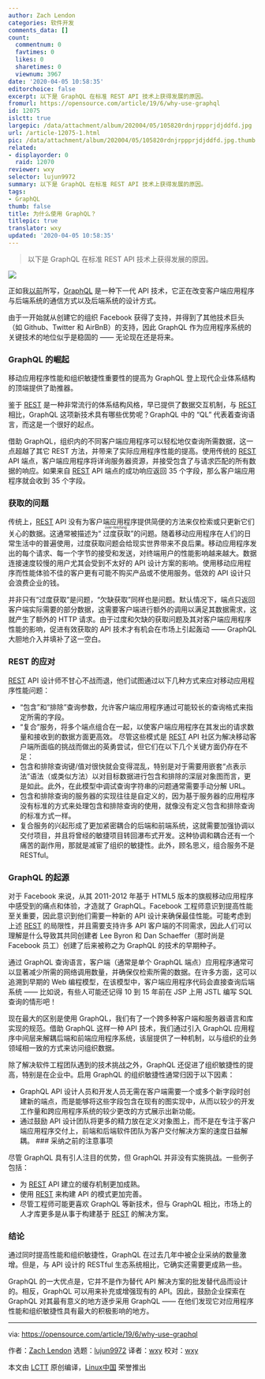 ```yaml
---
author: Zach Lendon
categories: 软件开发
comments_data: []
count:
  commentnum: 0
  favtimes: 0
  likes: 0
  sharetimes: 0
  viewnum: 3967
date: '2020-04-05 10:58:35'
editorchoice: false
excerpt: 以下是 GraphQL 在标准 REST API 技术上获得发展的原因。
fromurl: https://opensource.com/article/19/6/why-use-graphql
id: 12075
islctt: true
largepic: /data/attachment/album/202004/05/105820rdnjrppprjdjddfd.jpg
url: /article-12075-1.html
pic: /data/attachment/album/202004/05/105820rdnjrppprjdjddfd.jpg.thumb.jpg
related:
- displayorder: 0
  raid: 12070
reviewer: wxy
selector: lujun9972
summary: 以下是 GraphQL 在标准 REST API 技术上获得发展的原因。
tags:
- GraphQL
thumb: false
title: 为什么使用 GraphQL？
titlepic: true
translator: wxy
updated: '2020-04-05 10:58:35'
---
```



> 
> 以下是 GraphQL 在标准 REST API 技术上获得发展的原因。
> 
> 
> 


![](/data/attachment/album/202004/05/105820rdnjrppprjdjddfd.jpg)


正如我[以前](/article-12070-1.html)所写，[GraphQL](https://graphql.org/) 是一种下一代 API 技术，它正在改变客户端应用程序与后端系统的通信方式以及后端系统的设计方式。


由于一开始就从创建它的组织 Facebook 获得了支持，并得到了其他技术巨头（如 Github、Twitter 和 AirBnB）的支持，因此 GraphQL 作为应用程序系统的关键技术的地位似乎是稳固的 —— 无论现在还是将来。


### GraphQL 的崛起


移动应用程序性能和组织敏捷性重要性的提高为 GraphQL 登上现代企业体系结构的顶端提供了助推器。


鉴于 [REST](https://en.wikipedia.org/wiki/Representational_state_transfer) 是一种非常流行的体系结构风格，早已提供了数据交互机制，与 [REST](https://en.wikipedia.org/wiki/Representational_state_transfer) 相比，GraphQL 这项新技术具有哪些优势呢？GraphQL 中的 “QL” 代表着查询语言，而这是一个很好的起点。


借助 GraphQL，组织内的不同客户端应用程序可以轻松地仅查询所需数据，这一点超越了其它 REST 方法，并带来了实际应用程序性能的提高。使用传统的 [REST](https://en.wikipedia.org/wiki/Representational_state_transfer) API 端点，客户端应用程序将详询服务器资源，并接受包含了与请求匹配的所有数据的响应。如果来自 [REST](https://en.wikipedia.org/wiki/Representational_state_transfer) API 端点的成功响应返回 35 个字段，那么客户端应用程序就会收到 35 个字段。


### 获取的问题


传统上，[REST](https://en.wikipedia.org/wiki/Representational_state_transfer) API 没有为客户端应用程序提供简便的方法来仅检索或只更新它们关心的数据。这通常被描述为“<ruby> 过度获取 <rt>  over-fetching </rt></ruby>”的问题。随着移动应用程序在人们的日常生活中的普遍使用，过度获取问题会给现实世界带来不良后果。移动应用程序发出的每个请求、每一个字节的接受和发送，对终端用户的性能影响越来越大。数据连接速度较慢的用户尤其会受到不太好的 API 设计方案的影响。使用移动应用程序而性能体验不佳的客户更有可能不购买产品或不使用服务。低效的 API 设计只会浪费企业的钱。


并非只有“过度获取”是问题，“欠缺获取”同样也是问题。默认情况下，端点只返回客户端实际需要的部分数据，这需要客户端进行额外的调用以满足其数据需求，这就产生了额外的 HTTP 请求。由于过度和欠缺的获取问题及其对客户端应用程序性能的影响，促进有效获取的 API 技术才有机会在市场上引起轰动 —— GraphQL 大胆地介入并填补了这一空白。


### REST 的应对


[REST](https://en.wikipedia.org/wiki/Representational_state_transfer) API 设计师不甘心不战而退，他们试图通过以下几种方式来应对移动应用程序性能问题：


* “包含”和“排除”查询参数，允许客户端应用程序通过可能较长的查询格式来指定所需的字段。
* “复合”服务，将多个端点组合在一起，以使客户端应用程序在其发出的请求数量和接收到的数据方面更高效。 尽管这些模式是 [REST](https://en.wikipedia.org/wiki/Representational_state_transfer) API 社区为解决移动客户端所面临的挑战而做出的英勇尝试，但它们在以下几个关键方面仍存在不足：
* 包含和排除查询键/值对很快就会变得混乱，特别是对于需要用嵌套“点表示法”语法（或类似方法）以对目标数据进行包含和排除的深层对象图而言，更是如此。此外，在此模型中调试查询字符串的问题通常需要手动分解 URL。
* 包含和排除查询的服务器的实现往往是自定义的，因为基于服务器的应用程序没有标准的方式来处理包含和排除查询的使用，就像没有定义包含和排除查询的标准方式一样。
* 复合服务的兴起形成了更加紧密耦合的后端和前端系统，这就需要加强协调以交付项目，并且将曾经的敏捷项目转回瀑布式开发。这种协调和耦合还有一个痛苦的副作用，那就是减宦了组织的敏捷性。此外，顾名思义，组合服务不是 RESTful。 


### GraphQL 的起源


对于 Facebook 来说，从其 2011-2012 年基于 HTML5 版本的旗舰移动应用程序中感受到的痛点和体验，才造就了 GraphQL。Facebook 工程师意识到提高性能至关重要，因此意识到他们需要一种新的 API 设计来确保最佳性能。可能考虑到上述 [REST](https://en.wikipedia.org/wiki/Representational_state_transfer) 的局限性，并且需要支持许多 API 客户端的不同需求，因此人们可以理解是什么导致其共同创建者 Lee Byron 和 Dan Schaeffer（那时尚是 Facebook 员工）创建了后来被称之为 GraphQL 的技术的早期种子。


通过 GraphQL 查询语言，客户端（通常是单个 GraphQL 端点）应用程序通常可以显著减少所需的网络调用数量，并确保仅检索所需的数据。在许多方面，这可以追溯到早期的 Web 编程模型，在该模型中，客户端应用程序代码会直接查询后端系统 —— 比如说，有些人可能还记得 10 到 15 年前在 JSP 上用 JSTL 编写 SQL 查询的情形吧！


现在最大的区别是使用 GraphQL，我们有了一个跨多种客户端和服务器语言和库实现的规范。借助 GraphQL 这样一种 API 技术，我们通过引入 GraphQL 应用程序中间层来解耦后端和前端应用程序系统，该层提供了一种机制，以与组织的业务领域相一致的方式来访问组织数据。


除了解决软件工程团队遇到的技术挑战之外，GraphQL 还促进了组织敏捷性的提高，特别是在企业中。启用 GraphQL 的组织敏捷性通常归因于以下因素：


* GraphQL API 设计人员和开发人员无需在客户端需要一个或多个新字段时创建新的端点，而是能够将这些字段包含在现有的图实现中，从而以较少的开发工作量和跨应用程序系统的较少更改的方式展示出新功能。
* 通过鼓励 API 设计团队将更多的精力放在定义对象图上，而不是在专注于客户端应用程序交付上，前端和后端软件团队为客户交付解决方案的速度日益解耦。 ### 采纳之前的注意事项


尽管 GraphQL 具有引人注目的优势，但 GraphQL 并非没有实施挑战。一些例子包括：


* 为 [REST](https://en.wikipedia.org/wiki/Representational_state_transfer) API 建立的缓存机制更加成熟。
* 使用 [REST](https://en.wikipedia.org/wiki/Representational_state_transfer) 来构建 API 的模式更加完善。
* 尽管工程师可能更喜欢 GraphQL 等新技术，但与 GraphQL 相比，市场上的人才库更多是从事于构建基于 [REST](https://en.wikipedia.org/wiki/Representational_state_transfer) 的解决方案。


### 结论


通过同时提高性能和组织敏捷性，GraphQL 在过去几年中被企业采纳的数量激增。但是，与 API 设计的 RESTful 生态系统相比，它确实还需要更成熟一些。


GraphQL 的一大优点是，它并不是作为替代 API 解决方案的批发替代品而设计的。相反，GraphQL 可以用来补充或增强现有的 API。因此，鼓励企业探索在 GraphQL 对其最有意义的地方逐步采用 GraphQL —— 在他们发现它对应用程序性能和组织敏捷性具有最大的积极影响的地方。




---


via: <https://opensource.com/article/19/6/why-use-graphql>


作者：[Zach Lendon](https://opensource.com/users/zachlendon/users/goncasousa/users/patrickhousley) 选题：[lujun9972](https://github.com/lujun9972) 译者：[wxy](https://github.com/wxy) 校对：[wxy](https://github.com/wxy)


本文由 [LCTT](https://github.com/LCTT/TranslateProject) 原创编译，[Linux中国](https://linux.cn/) 荣誉推出